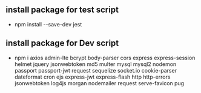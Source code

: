 ## install package for test script
- npm install --save-dev jest
## install package for Dev script
- npm i axios admin-lte bcrypt body-parser cors express express-session helmet jquery jsonwebtoken md5 multer mysql mysql2 nodemon passport passport-jwt request sequelize socket.io  cookie-parser dateformat cron ejs express-jwt express-flash http http-errors jsonwebtoken log4js morgan  nodemailer  request serve-favicon pug
